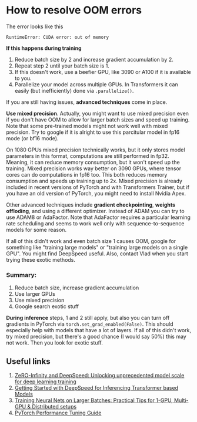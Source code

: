 # How to resolve OOM errors

The error looks like this
```
RuntimeError: CUDA error: out of memory
```

**If this happens during training**

1. Reduce batch size by 2 and increase gradient accumulation by 2.
1. Repeat step 2 until your batch size is 1.
1. If this doesn't work, use a beefier GPU, like 3090 or A100 if it is available to you.
1. Parallelize your model across multiple GPUs. In Transformers it can easily (but inefficiently) done via `.parallelize()`.

If you are still having issues, **advanced techniques** come in place.

**Use mixed precision**. Actually, you might want to use mixed precision even if you don't have OOM to allow for larger batch sizes and speed up training.
Note that some pre-trained models might not work well with mixed precision. Try to google if it is alright to use this parcitular model in fp16 mode (or bf16 mode).

On 1080 GPUs mixed precision technically works, but it only stores model parameters in this format, computations are still performed in fp32.
Meaning, it can reduce memory consumption, but it won't speed up the training.
Mixed precision works way better on 3090 GPUs, where tensor cores can do computations in fp16 too.
This both reduces memory consumption and speeds up training up to 2x.
Mixed precision is already included in recent versions of PyTorch and with Transformers Trainer,
but if you have an old version of PyTorch, you might need to install Nvidia Apex.

Other advanced techniques include **gradient checkpointing**, **weights offloding**, and using a different optimizer. Instead of ADAM you can try to use ADAM8 or AdaFactor. Note that AdaFactor requires a particular learning rate scheduling and seems to work well only with sequence-to-sequence models for some reason.

If all of this didn't work and even batch size 1 causes OOM, google for something like "training large models" or "training large models on a single GPU".
You might find DeepSpeed useful. Also, contact Vlad when you start trying these exotic methods.

### Summary:

1. Reduce batch size, increase gradient accumulation
2. Use larger GPUs
3. Use mixed precision
4. Google search exotic stuff

**During inference** steps, 1 and 2 still apply, but also you can turn off gradients in PyTorch via `torch.set_grad_enabled(False)`.
This should especially help with models that have a lot of layers.
If all of this didn't work, try mixed precision, but there's a good chance (I would say 50%) this may not work. Then you look for exotic stuff.

## Useful links

1. [ZeRO-Infinity and DeepSpeed: Unlocking unprecedented model scale for deep learning training](https://www.microsoft.com/en-us/research/blog/zero-infinity-and-deepspeed-unlocking-unprecedented-model-scale-for-deep-learning-training/)
2. [Getting Started with DeepSpeed for Inferencing Transformer based Models](https://www.deepspeed.ai/tutorials/inference-tutorial/)
3. [Training Neural Nets on Larger Batches: Practical Tips for 1-GPU, Multi-GPU & Distributed setups](https://medium.com/huggingface/training-larger-batches-practical-tips-on-1-gpu-multi-gpu-distributed-setups-ec88c3e51255)
4. [PyTorch Performance Tuning Guide](https://pytorch.org/tutorials/recipes/recipes/tuning_guide.html)
